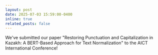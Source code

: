 ```yaml
---
layout: post
date: 2025-07-03 15:59:00-0400
inline: true
related_posts: false
---
```


We've submitted our paper "Restoring Punctuation and Capitalization in Kazakh: A BERT-Based Approach for Text Normalization" to the AICT International Conference!
